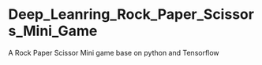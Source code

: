 # Deep_Leanring_Rock_Paper_Scissors_Mini_Game
A Rock Paper Scissor Mini game base on python and Tensorflow
